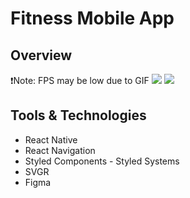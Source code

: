 # Fitness Mobile App

## Overview

❗Note: FPS may be low due to GIF
![](./readme/1.gif)
![](./readme/2.gif)

## Tools & Technologies

- React Native
- React Navigation
- Styled Components - Styled Systems
- SVGR
- Figma

